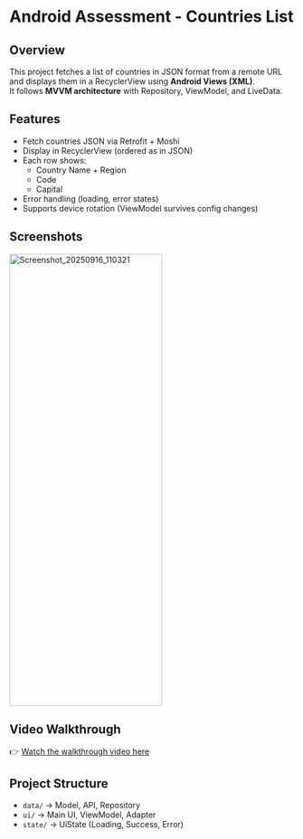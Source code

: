 # Android Assessment - Countries List

## Overview
This project fetches a list of countries in JSON format from a remote URL and displays them in a RecyclerView using **Android Views (XML)**.  
It follows **MVVM architecture** with Repository, ViewModel, and LiveData.  

## Features
- Fetch countries JSON via Retrofit + Moshi
- Display in RecyclerView (ordered as in JSON)
- Each row shows:
  - Country Name + Region 
  - Code
  - Capital
- Error handling (loading, error states)
- Supports device rotation (ViewModel survives config changes)

## Screenshots
<img width="270" height="800" alt="Screenshot_20250916_110321" src="https://github.com/user-attachments/assets/1758e53e-e009-4e3c-9e66-562fd3b5431e" />


## Video Walkthrough
👉 [Watch the walkthrough video here](YOUR_VIDEO_LINK)

## Project Structure
- `data/` → Model, API, Repository
- `ui/` → Main UI, ViewModel, Adapter
- `state/` → UiState (Loading, Success, Error)
